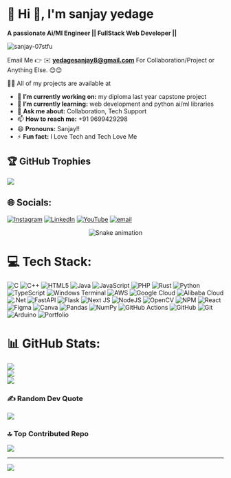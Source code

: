 # 💫 Hi 👋, I'm sanjay yedage
**A passionate Ai/Ml Engineer || FullStack Web Developer ||**
<p align="left">
  <img src="https://komarev.com/ghpvc/?username=sanjay-07stfu&label=Profile%20views&color=0e75b6&style=flat" alt="sanjay-07stfu" />
</p>

Email Me 👉 ✉️ **yedagesanjay8@gmail.com** For Collaboration/Project or Anything Else. 😊😊

👨‍💻 All of my projects are available at 
- 🔭 **I’m currently working on:** my diploma last year capstone project
- 🌱 **I’m currently learning:** web development and python ai/ml libraries
- 💬 **Ask me about:** Collaboration, Tech Support
- 📫 **How to reach me:** +91 9699429298
- 😄 **Pronouns:** Sanjay!!
- ⚡ **Fun fact:** I Love Tech and Tech Love Me


## 🏆 GitHub Trophies
![](https://github-profile-trophy.vercel.app/?username=sanjay-07stfu&theme=radical&no-frame=false&no-bg=false&margin-w=4)
## 🌐 Socials:
[![Instagram](https://img.shields.io/badge/Instagram-%23E4405F.svg?logo=Instagram&logoColor=white)](https://instagram.com/sanjuu_stfu) [![LinkedIn](https://img.shields.io/badge/LinkedIn-%230077B5.svg?logo=linkedin&logoColor=white)](https://www.linkedin.com/in/sanjay-yedage-9a216934b/) [![YouTube](https://img.shields.io/badge/YouTube-%23FF0000.svg?logo=YouTube&logoColor=white)](https://youtube.com/@sanjuu_stfu_05) [![email](https://img.shields.io/badge/Email-D14836?logo=gmail&logoColor=white)](mailto:yedagesanjay8@gmail.com) 

<!-- Snake Game Repo View -->

<div align="center">
  <img src="https://profile-readme-generator.com/assets/snake.svg" alt="Snake animation" />
</div>

# 💻 Tech Stack:
![C](https://img.shields.io/badge/c-%2300599C.svg?style=for-the-badge&logo=c&logoColor=white) ![C++](https://img.shields.io/badge/c++-%2300599C.svg?style=for-the-badge&logo=c%2B%2B&logoColor=white) ![HTML5](https://img.shields.io/badge/html5-%23E34F26.svg?style=for-the-badge&logo=html5&logoColor=white) ![Java](https://img.shields.io/badge/java-%23ED8B00.svg?style=for-the-badge&logo=openjdk&logoColor=white) ![JavaScript](https://img.shields.io/badge/javascript-%23323330.svg?style=for-the-badge&logo=javascript&logoColor=%23F7DF1E) ![PHP](https://img.shields.io/badge/php-%23777BB4.svg?style=for-the-badge&logo=php&logoColor=white) ![Rust](https://img.shields.io/badge/rust-%23000000.svg?style=for-the-badge&logo=rust&logoColor=white) ![Python](https://img.shields.io/badge/python-3670A0?style=for-the-badge&logo=python&logoColor=ffdd54) ![TypeScript](https://img.shields.io/badge/typescript-%23007ACC.svg?style=for-the-badge&logo=typescript&logoColor=white) ![Windows Terminal](https://img.shields.io/badge/Windows%20Terminal-%234D4D4D.svg?style=for-the-badge&logo=windows-terminal&logoColor=white) ![AWS](https://img.shields.io/badge/AWS-%23FF9900.svg?style=for-the-badge&logo=amazon-aws&logoColor=white) ![Google Cloud](https://img.shields.io/badge/GoogleCloud-%234285F4.svg?style=for-the-badge&logo=google-cloud&logoColor=white) ![Alibaba Cloud](https://img.shields.io/badge/AlibabaCloud-%23FF6701.svg?style=for-the-badge&logo=alibabacloud&logoColor=white) ![.Net](https://img.shields.io/badge/.NET-5C2D91?style=for-the-badge&logo=.net&logoColor=white) ![FastAPI](https://img.shields.io/badge/FastAPI-005571?style=for-the-badge&logo=fastapi) ![Flask](https://img.shields.io/badge/flask-%23000.svg?style=for-the-badge&logo=flask&logoColor=white) ![Next JS](https://img.shields.io/badge/Next-black?style=for-the-badge&logo=next.js&logoColor=white) ![NodeJS](https://img.shields.io/badge/node.js-6DA55F?style=for-the-badge&logo=node.js&logoColor=white) ![OpenCV](https://img.shields.io/badge/opencv-%23white.svg?style=for-the-badge&logo=opencv&logoColor=white) ![NPM](https://img.shields.io/badge/NPM-%23CB3837.svg?style=for-the-badge&logo=npm&logoColor=white) ![React](https://img.shields.io/badge/react-%2320232a.svg?style=for-the-badge&logo=react&logoColor=%2361DAFB) ![Figma](https://img.shields.io/badge/figma-%23F24E1E.svg?style=for-the-badge&logo=figma&logoColor=white) ![Canva](https://img.shields.io/badge/Canva-%2300C4CC.svg?style=for-the-badge&logo=Canva&logoColor=white) ![Pandas](https://img.shields.io/badge/pandas-%23150458.svg?style=for-the-badge&logo=pandas&logoColor=white) ![NumPy](https://img.shields.io/badge/numpy-%23013243.svg?style=for-the-badge&logo=numpy&logoColor=white) ![GitHub Actions](https://img.shields.io/badge/github%20actions-%232671E5.svg?style=for-the-badge&logo=githubactions&logoColor=white) ![GitHub](https://img.shields.io/badge/github-%23121011.svg?style=for-the-badge&logo=github&logoColor=white) ![Git](https://img.shields.io/badge/git-%23F05033.svg?style=for-the-badge&logo=git&logoColor=white) ![Arduino](https://img.shields.io/badge/-Arduino-00979D?style=for-the-badge&logo=Arduino&logoColor=white) ![Portfolio](https://img.shields.io/badge/Portfolio-%23000000.svg?style=for-the-badge&logo=firefox&logoColor=#FF7139)
# 📊 GitHub Stats:
![](https://github-readme-stats.vercel.app/api?username=sanjay-07stfu&theme=github_dark&hide_border=false&include_all_commits=true&count_private=false)<br/>
![](https://nirzak-streak-stats.vercel.app/?user=sanjay-07stfu&theme=github_dark&hide_border=false)<br/>
![](https://github-readme-stats.vercel.app/api/top-langs/?username=sanjay-07stfu&theme=github_dark&hide_border=false&include_all_commits=true&count_private=false&layout=compact)


### ✍️ Random Dev Quote
![](https://quotes-github-readme.vercel.app/api?type=horizontal&theme=radical)

### 🔝 Top Contributed Repo
![](https://github-contributor-stats.vercel.app/api?username=sanjay-07stfu&limit=5&theme=dark&combine_all_yearly_contributions=true)

---
[![](https://visitcount.itsvg.in/api?id=sanjay-07stfu&icon=0&color=0)](https://visitcount.itsvg.in)

<!-- Proudly created with GPRM ( https://gprm.itsvg.in ) -->
